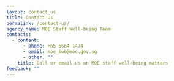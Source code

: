 ```yaml
---
layout: contact_us
title: Contact Us
permalink: /contact-us/
agency_name: MOE Staff Well-being Team
contacts:
  - content:
      - phone: +65 6664 1474
      - email: moe_swb@moe.gov.sg
      - other: ""
    title: Call or email us on MOE staff well-being matters
feedback: ""
---
```

